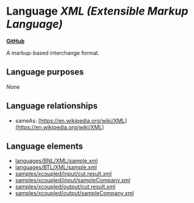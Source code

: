 # Language _XML (Extensible Markup Language)_
**[GitHub](https://github.com/softlang/yas/blob/master/languages/XML)**

A markup-based interchange format.

## Language purposes
_None_

## Language relationships
* sameAs: [https://en.wikipedia.org/wiki/XML](https://en.wikipedia.org/wiki/XML)

## Language elements
* [languages/BNL/XML/sample.xml](../../languages/BNL/XML/sample.xml)
* [languages/BTL/XML/sample.xml](../../languages/BTL/XML/sample.xml)
* [samples/xcoupled/input/cut.result.xml](../../samples/xcoupled/input/cut.result.xml)
* [samples/xcoupled/input/sampleCompany.xml](../../samples/xcoupled/input/sampleCompany.xml)
* [samples/xcoupled/output/cut.result.xml](../../samples/xcoupled/output/cut.result.xml)
* [samples/xcoupled/output/sampleCompany.xml](../../samples/xcoupled/output/sampleCompany.xml)
